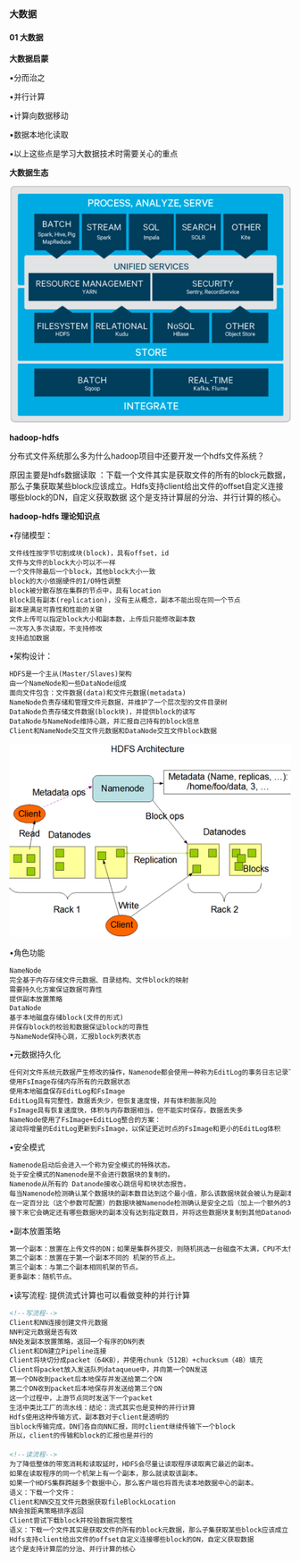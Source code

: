 ### 大数据

#### 01 大数据

**大数据启蒙**

▪分而治之

▪并行计算

▪计算向数据移动

▪数据本地化读取

▪以上这些点是学习大数据技术时需要关心的重点

**大数据生态**

![](picture/图片1.png)

**hadoop-hdfs**

分布式文件系统那么多为什么hadoop项目中还要开发一个hdfs文件系统？

原因主要是hdfs数据读取 ：下载一个文件其实是获取文件的所有的block元数据，那么子集获取某些block应该成立。Hdfs支持client给出文件的offset自定义连接哪些block的DN，自定义获取数据
这个是支持计算层的分治、并行计算的核心。

**hadoop-hdfs 理论知识点**

•存储模型：

```xml
文件线性按字节切割成块(block)，具有offset，id
文件与文件的block大小可以不一样
一个文件除最后一个block，其他block大小一致
block的大小依据硬件的I/O特性调整
block被分散存放在集群的节点中，具有location
Block具有副本(replication)，没有主从概念，副本不能出现在同一个节点
副本是满足可靠性和性能的关键
文件上传可以指定block大小和副本数，上传后只能修改副本数
一次写入多次读取，不支持修改
支持追加数据
```

•架构设计：

```xml
HDFS是一个主从(Master/Slaves)架构
由一个NameNode和一些DataNode组成
面向文件包含：文件数据(data)和文件元数据(metadata)
NameNode负责存储和管理文件元数据，并维护了一个层次型的文件目录树
DataNode负责存储文件数据(block块)，并提供block的读写
DataNode与NameNode维持心跳，并汇报自己持有的block信息
Client和NameNode交互文件元数据和DataNode交互文件block数据
```



![](picture/Snipaste_2020-06-01_23-12-20.png)

•角色功能

```xm;
NameNode
完全基于内存存储文件元数据、目录结构、文件block的映射
需要持久化方案保证数据可靠性
提供副本放置策略
DataNode
基于本地磁盘存储block(文件的形式)
并保存block的校验和数据保证block的可靠性
与NameNode保持心跳，汇报block列表状态
```

•元数据持久化

```xml
任何对文件系统元数据产生修改的操作，Namenode都会使用一种称为EditLog的事务日志记录下来
使用FsImage存储内存所有的元数据状态
使用本地磁盘保存EditLog和FsImage
EditLog具有完整性，数据丢失少，但恢复速度慢，并有体积膨胀风险
FsImage具有恢复速度快，体积与内存数据相当，但不能实时保存，数据丢失多
NameNode使用了FsImage+EditLog整合的方案：
滚动将增量的EditLog更新到FsImage，以保证更近时点的FsImage和更小的EditLog体积
```

•安全模式

```xml
Namenode启动后会进入一个称为安全模式的特殊状态。
处于安全模式的Namenode是不会进行数据块的复制的。
Namenode从所有的 Datanode接收心跳信号和块状态报告。
每当Namenode检测确认某个数据块的副本数目达到这个最小值，那么该数据块就会被认为是副本安全(safely replicated)的。
在一定百分比（这个参数可配置）的数据块被Namenode检测确认是安全之后（加上一个额外的30秒等待时间），Namenode将退出安全模式状态。
接下来它会确定还有哪些数据块的副本没有达到指定数目，并将这些数据块复制到其他Datanode上。
```

•副本放置策略

```xml
第一个副本：放置在上传文件的DN；如果是集群外提交，则随机挑选一台磁盘不太满，CPU不太忙的节点。
第二个副本：放置在于第一个副本不同的 机架的节点上。
第三个副本：与第二个副本相同机架的节点。
更多副本：随机节点。
```

•读写流程:  提供流式计算也可以看做变种的并行计算

```xml
<!--写流程-->
Client和NN连接创建文件元数据
NN判定元数据是否有效
NN处发副本放置策略，返回一个有序的DN列表
Client和DN建立Pipeline连接
Client将块切分成packet（64KB），并使用chunk（512B）+chucksum（4B）填充
Client将packet放入发送队列dataqueue中，并向第一个DN发送
第一个DN收到packet后本地保存并发送给第二个DN
第二个DN收到packet后本地保存并发送给第三个DN
这一个过程中，上游节点同时发送下一个packet
生活中类比工厂的流水线：结论：流式其实也是变种的并行计算
Hdfs使用这种传输方式，副本数对于client是透明的
当block传输完成，DN们各自向NN汇报，同时client继续传输下一个block
所以，client的传输和block的汇报也是并行的

<!--读流程-->
为了降低整体的带宽消耗和读取延时，HDFS会尽量让读取程序读取离它最近的副本。
如果在读取程序的同一个机架上有一个副本，那么就读取该副本。
如果一个HDFS集群跨越多个数据中心，那么客户端也将首先读本地数据中心的副本。
语义：下载一个文件：
Client和NN交互文件元数据获取fileBlockLocation
NN会按距离策略排序返回
Client尝试下载block并校验数据完整性
语义：下载一个文件其实是获取文件的所有的block元数据，那么子集获取某些block应该成立
Hdfs支持client给出文件的offset自定义连接哪些block的DN，自定义获取数据
这个是支持计算层的分治、并行计算的核心
```

